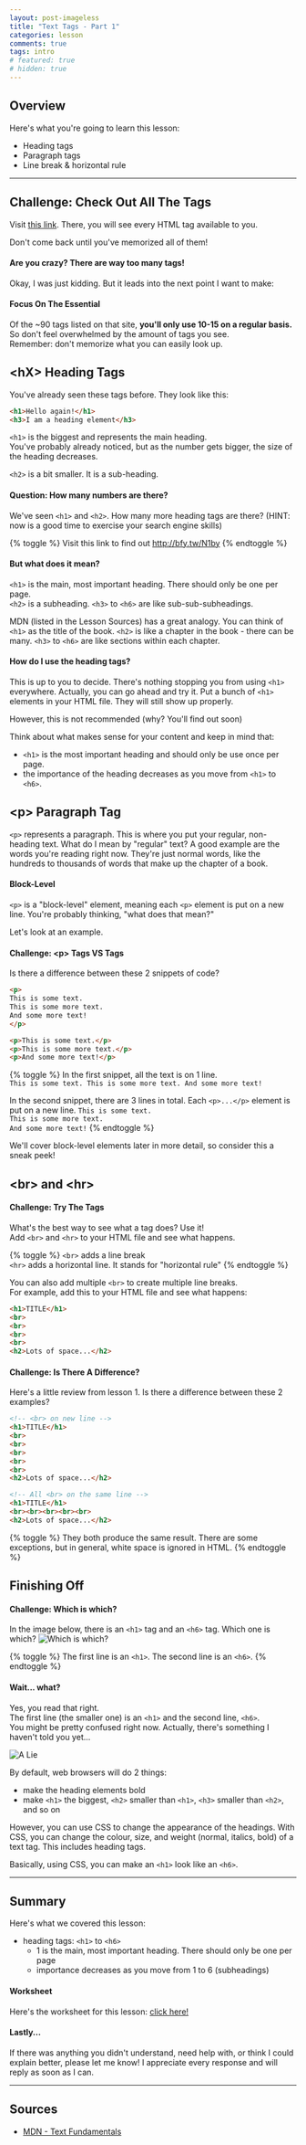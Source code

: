 ```yaml
---
layout: post-imageless
title: "Text Tags - Part 1"
categories: lesson
comments: true
tags: intro
# featured: true
# hidden: true
---
```


## Overview
Here's what you're going to learn this lesson:
- Heading tags
- Paragraph tags
- Line break & horizontal rule

---

## Challenge: Check Out All The Tags
Visit [this link](https://www.w3schools.com/tags/). There, you will see every HTML tag available to you.

Don't come back until you've memorized all of them!

#### Are you crazy? There are way too many tags!
Okay, I was just kidding. But it leads into the next point I want to make:

#### Focus On The Essential
Of the ~90 tags listed on that site, **you'll only use 10-15 on a regular basis.**  
So don't feel overwhelmed by the amount of tags you see.  
Remember: don't memorize what you can easily look up.


## \<hX> Heading Tags
You've already seen these tags before. They look like this:
``` html
<h1>Hello again!</h1>
<h3>I am a heading element</h3>
```

`<h1>` is the biggest and represents the main heading.  
You've probably already noticed, but as the number gets bigger, the size of the heading
decreases.  

`<h2>` is a bit smaller. It is a sub-heading.  

#### Question: How many numbers are there?
We've seen `<h1>` and `<h2>`. 
How many more heading tags are there? 
(HINT: now is a good time to exercise your search engine skills)

{% toggle %}
Visit this link to find out http://bfy.tw/N1by
{% endtoggle %}

#### But what does it mean?
`<h1>` is the main, most important heading. There should only be one per page.  
`<h2>` is a subheading.
`<h3>` to `<h6>` are like sub-sub-subheadings.

MDN (listed in the Lesson Sources) has a great analogy.
You can think of `<h1>` as the title of the book.
`<h2>` is like a chapter in the book - there can be many.
`<h3>` to `<h6>` are like sections within each chapter.

#### How do I use the heading tags?
This is up to you to decide. 
There's nothing stopping you from using `<h1>` everywhere. 
Actually, you can go ahead and try it. Put a bunch of `<h1>` elements in your HTML file.
They will still show up properly.

However, this is not recommended (why? You'll find out soon)

Think about what makes sense for your content and keep in mind that:
- `<h1>` is the most important heading and should only be use once per page.
- the importance of the heading decreases as you move from `<h1>` to `<h6>`.


## \<p> Paragraph Tag
`<p>` represents a paragraph. This is where you put your regular, non-heading text. 
What do I mean by "regular" text? A good example are the words you're reading right now. 
They're just normal words, like the hundreds to thousands of words that make up 
the chapter of a book.

#### Block-Level
`<p>` is a "block-level" element, meaning each `<p>` element is put on a new line. 
You're probably thinking, "what does that mean?"

Let's look at an example.

#### Challenge: \<p> Tags VS Tags
Is there a difference between these 2 snippets of code?
```html
<p>
This is some text.
This is some more text.
And some more text!
</p>
```

```html
<p>This is some text.</p>
<p>This is some more text.</p>
<p>And some more text!</p>
```

{% toggle %}
In the first snippet, all the text is on 1 line.  
`This is some text. This is some more text. And some more text!`

In the second snippet, there are 3 lines in total. Each `<p>...</p>` element is put on a new line. 
`This is some text.`  
`This is some more text.`  
`And some more text!`
{% endtoggle %}

We'll cover block-level elements later in more detail, so consider this a sneak peek!

## \<br> and \<hr>
#### Challenge: Try The Tags
What's the best way to see what a tag does? Use it!  
Add `<br>` and `<hr>` to your HTML file and see what happens.

{% toggle %}
`<br>` adds a line break  
`<hr>` adds a horizontal line. It stands for "horizontal rule"
{% endtoggle %}

You can also add multiple `<br>` to create multiple line breaks.  
For example, add this to your HTML file and see what happens:
```html
<h1>TITLE</h1>
<br>
<br>
<br>
<br>
<h2>Lots of space...</h2>
```

#### Challenge: Is There A Difference?
Here's a little review from lesson 1. Is there a difference between these 2 examples?
```html
<!-- <br> on new line -->
<h1>TITLE</h1>
<br>
<br>
<br>
<br>
<br>
<h2>Lots of space...</h2>
```

```html
<!-- All <br> on the same line -->
<h1>TITLE</h1>
<br><br><br><br><br>
<h2>Lots of space...</h2>
```

{% toggle %}
They both produce the same result.
There are some exceptions, but in general, white space is ignored in HTML.
{% endtoggle %}


## Finishing Off
#### Challenge: Which is which?
In the image below, there is an `<h1>` tag and an `<h6>` tag. Which one is which?
![Which is which?](which-is-which.jpg)  

{% toggle %}
The first line is an `<h1>`.
The second line is an `<h6>`.
{% endtoggle %}

#### Wait... what?
Yes, you read that right.  
The first line (the smaller one) is an `<h1>` and the second line, `<h6>`.  
You might be pretty confused right now. 
Actually, there's something I haven't told you yet...

![A Lie](what-if.jpg)

By default, web browsers will do 2 things:
  - make the heading elements bold
  - make `<h1>` the biggest, `<h2>` smaller than `<h1>`, `<h3>` smaller than `<h2>`, and so on

However, you can use CSS to change the appearance of the headings.
With CSS, you can change the colour, size, and weight (normal, italics, bold) of a text tag.
This includes heading tags.

Basically, using CSS, you can make an `<h1>` look like an `<h6>`.

***


## Summary
Here's what we covered this lesson:  
- heading tags: `<h1>` to `<h6>`
  + 1 is the main, most important heading. There should only be one per page
  + importance decreases as you move from 1 to 6 (subheadings)

#### Worksheet
Here's the worksheet for this lesson: [click here!](worksheet)


#### Lastly...
If there was anything you didn't understand, need help with, or think I could explain better, please let me know!
I appreciate every response and will reply as soon as I can.

***

## Sources
- [MDN - Text Fundamentals](https://developer.mozilla.org/en-US/docs/Learn/HTML/Introduction_to_HTML/HTML_text_fundamentals)